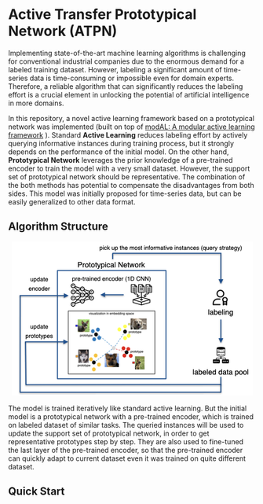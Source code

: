 # Active Transfer Prototypical Network (ATPN)

Implementing state-of-the-art machine learning algorithms is challenging for conventional industrial companies due to the enormous demand for a labeled training dataset. However, labeling a significant amount of time-series data is time-consuming or impossible even for domain experts. Therefore, a reliable algorithm that can significantly reduces the labeling effort is a crucial element in unlocking the potential of artificial intelligence in more domains.

In this repository, a novel active learning framework based on a prototypical network was implemented (built on top of [modAL: A modular active learning framework](https://modal-python.readthedocs.io/en/latest/) ). Standard **Active Learning** reduces labeling effort by actively querying informative instances during training process, but it strongly depends on the performance of the initial model. On the other hand, **Prototypical Network** leverages the prior knowledge of a pre-trained encoder to train the model with a very small dataset. However, the support set of prototypical network should be representative. The combination of the both methods has potential to compensate the disadvantages from both sides. This model was initially proposed for time-series data, but can be easily generalized to other data format.

## Algorithm Structure

<p align="center">
  <img src=pictures/structure.png alt="Sublime's custom image"/>
</p>

The model is trained iteratively like standard active learning. But the initial model is a prototypical network with a pre-trained encoder, which is trained on labeled dataset of similar tasks. The queried instances will be used to update the support set of prototypical network, in order to get representative prototypes step by step. They are also used to fine-tuned the last layer of the pre-trained encoder, so that the pre-trained encoder can quickly adapt to current dataset even it was trained on quite different dataset.

## Quick Start

